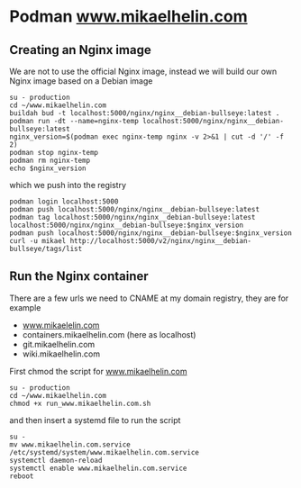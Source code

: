# Podman www.mikaelhelin.com

## Creating an Nginx image

We are not to use the official Nginx image, instead we will build our own Nginx image based on a Debian image

    su - production
    cd ~/www.mikaelhelin.com
    buildah bud -t localhost:5000/nginx/nginx__debian-bullseye:latest .
    podman run -dt --name=nginx-temp localhost:5000/nginx/nginx__debian-bullseye:latest
    nginx_version=$(podman exec nginx-temp nginx -v 2>&1 | cut -d '/' -f 2)
    podman stop nginx-temp
    podman rm nginx-temp
    echo $nginx_version

which we push into the registry

    podman login localhost:5000
    podman push localhost:5000/nginx/nginx__debian-bullseye:latest
    podman tag localhost:5000/nginx/nginx__debian-bullseye:latest localhost:5000/nginx/nginx__debian-bullseye:$nginx_version
    podman push localhost:5000/nginx/nginx__debian-bullseye:$nginx_version
    curl -u mikael http://localhost:5000/v2/nginx/nginx__debian-bullseye/tags/list

## Run the Nginx container

There are a few urls we need to CNAME at my domain registry, they are for example

* www.mikaelelin.com
* containers.mikaelhelin.com (here as localhost)
* git.mikaelhelin.com
* wiki.mikaelhelin.com

First chmod the script for www.mikaelhelin.com

    su - production
    cd ~/www.mikaelhelin.com
    chmod +x run_www.mikaelhelin.com.sh

and then insert a systemd file to run the script

    su -
    mv www.mikaelhelin.com.service /etc/systemd/system/www.mikaelhelin.com.service
    systemctl daemon-reload
    systemctl enable www.mikaelhelin.com.service
    reboot
